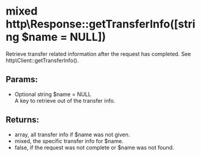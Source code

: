 # mixed http\Response::getTransferInfo([string $name = NULL])

Retrieve transfer related information after the request has completed.
See http\Client::getTransferInfo().

## Params:

* Optional string $name = NULL  
  A key to retrieve out of the transfer info.

## Returns:

* array, all transfer info if $name was not given.
* mixed, the specific transfer info for $name.
* false, if the request was not complete or $name was not found.

